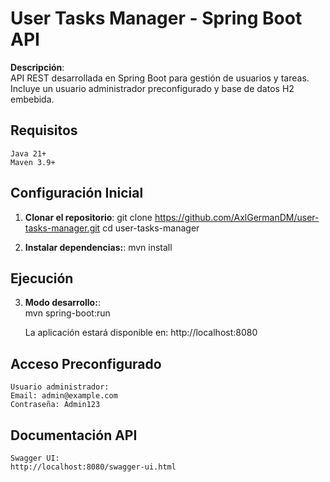 # User Tasks Manager - Spring Boot API

**Descripción**:  
API REST desarrollada en Spring Boot para gestión de usuarios y tareas.  
Incluye un usuario administrador preconfigurado y base de datos H2 embebida.

## Requisitos
	Java 21+
	Maven 3.9+

## Configuración Inicial
1. **Clonar el repositorio**:
	git clone https://github.com/AxlGermanDM/user-tasks-manager.git
	cd user-tasks-manager

2. **Instalar dependencias:**:
	mvn install

## Ejecución
3. **Modo desarrollo:**:	
	mvn spring-boot:run
	
	La aplicación estará disponible en:
	http://localhost:8080
	
## Acceso Preconfigurado
	Usuario administrador:		
	Email: admin@example.com
	Contraseña: Admin123
	
## Documentación API	
	Swagger UI:
	http://localhost:8080/swagger-ui.html
